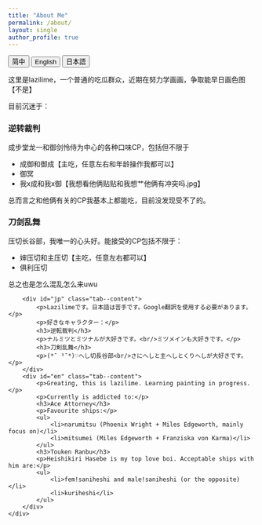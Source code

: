 ```yaml
---
title: "About Me"
permalink: /about/
layout: single
author_profile: true
---
```


<div>
    <div>
        <button class="btn btn--info" onclick="activeTab('cn')">简中</button>
        <button class="btn btn--info" onclick="activeTab('en')">English</button>
        <button class="btn btn--info" onclick="activeTab('jp')">日本語</button>
    </div> 
    <div class="tab--contentHolder">
        <div id="cn" class="tab--content">
            <p>这里是lazilime，一个普通的吃瓜群众，近期在努力学画画，争取能早日画色图【不是】</p>
            <p>目前沉迷于：</p>
            <h3>逆转裁判</h3>
            <p>成步堂龙一和御剑怜侍为中心的各种口味CP，包括但不限于</p>
            <ul>
                <li>成御和御成【主吃，任意左右和年龄操作我都可以】</li>
                <li>御冥</li>
                <li>我x成和我x御【我想看他俩贴贴和我想艹他俩有冲突吗.jpg】</li>
            </ul>
            <p>总而言之和他俩有关的CP我基本上都能吃，目前没发现受不了的。</p>
            <h3>刀剑乱舞</h3>
            <p>压切长谷部，我唯一的心头好。能接受的CP包括不限于：</p>
            <ul>
                <li>婶压切和主压切【主吃，任意左右都可以】</li>
                <li>俱利压切</li>
            </ul>
            <p>总之也是怎么混乱怎么来uwu</p>
        </div>
        
        <div id="jp" class="tab--content">
            <p>Lazilimeです。日本語は苦手です。Google翻訳を使用する必要があります。</p>
            <p>好きなキャラクター：</p>
            <h3>逆転裁判</h3>
            <p>ナルミツとミツナルが大好きです。<br/>ミツメインも大好きです。</p>
            <h3>刀剣乱舞</h3>
            <p>(*¯ ³¯*)♡へし切長谷部<br/>さにへしと主へしとくりへしが大好きです。</p>
        </div>
        <div id="en" class="tab--content">
            <p>Greating, this is lazilime. Learning painting in progress.</p>
            <p>Currently is addicted to:</p>
            <h3>Ace Attorney</h3>
            <p>Favourite ships:</p>
            <ul>
                <li>narumitsu (Phoenix Wright + Miles Edgeworth, mainly focus on)</li>
                <li>mitsumei (Miles Edgeworth + Franziska von Karma)</li>
            </ul>
            <h3>Touken Ranbu</h3>
            <p>Heishikiri Hasebe is my top love boi. Acceptable ships with him are:</p>
            <ul>
                <li>fem!saniheshi and male!saniheshi (or the opposite)</li>
                <li>kuriheshi</li>
            </ul>
        </div>
    </div>
</div>
 
